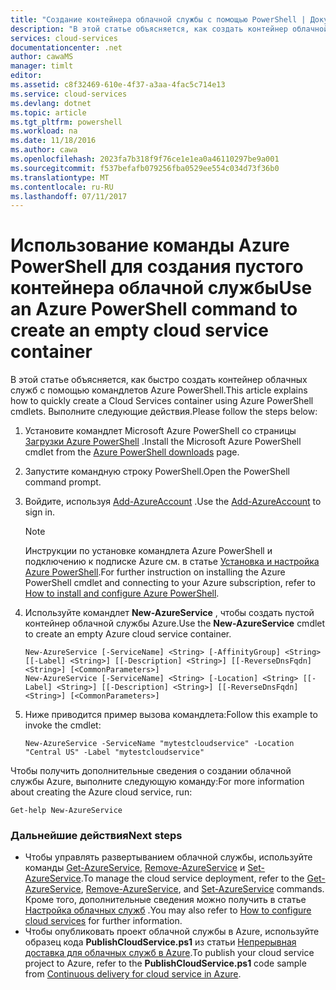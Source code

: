 ```yaml
---
title: "Создание контейнера облачной службы с помощью PowerShell | Документация Майкрософт"
description: "В этой статье объясняется, как создать контейнер облачной службы с помощью PowerShell. В контейнере размещаются веб- и рабочие роли."
services: cloud-services
documentationcenter: .net
author: cawaMS
manager: timlt
editor: 
ms.assetid: c8f32469-610e-4f37-a3aa-4fac5c714e13
ms.service: cloud-services
ms.devlang: dotnet
ms.topic: article
ms.tgt_pltfrm: powershell
ms.workload: na
ms.date: 11/18/2016
ms.author: cawa
ms.openlocfilehash: 2023fa7b318f9f76ce1e1ea0a46110297be9a001
ms.sourcegitcommit: f537befafb079256fba0529ee554c034d73f36b0
ms.translationtype: MT
ms.contentlocale: ru-RU
ms.lasthandoff: 07/11/2017
---
```

# <a name="use-an-azure-powershell-command-to-create-an-empty-cloud-service-container"></a><span data-ttu-id="7f64e-104">Использование команды Azure PowerShell для создания пустого контейнера облачной службы</span><span class="sxs-lookup"><span data-stu-id="7f64e-104">Use an Azure PowerShell command to create an empty cloud service container</span></span>
<span data-ttu-id="7f64e-105">В этой статье объясняется, как быстро создать контейнер облачных служб с помощью командлетов Azure PowerShell.</span><span class="sxs-lookup"><span data-stu-id="7f64e-105">This article explains how to quickly create a Cloud Services container using Azure PowerShell cmdlets.</span></span> <span data-ttu-id="7f64e-106">Выполните следующие действия.</span><span class="sxs-lookup"><span data-stu-id="7f64e-106">Please follow the steps below:</span></span>

1. <span data-ttu-id="7f64e-107">Установите командлет Microsoft Azure PowerShell со страницы [Загрузки Azure PowerShell](http://aka.ms/webpi-azps) .</span><span class="sxs-lookup"><span data-stu-id="7f64e-107">Install the Microsoft Azure PowerShell cmdlet from the [Azure PowerShell downloads](http://aka.ms/webpi-azps) page.</span></span>
2. <span data-ttu-id="7f64e-108">Запустите командную строку PowerShell.</span><span class="sxs-lookup"><span data-stu-id="7f64e-108">Open the PowerShell command prompt.</span></span>
3. <span data-ttu-id="7f64e-109">Войдите, используя [Add-AzureAccount](https://msdn.microsoft.com/library/dn495128.aspx) .</span><span class="sxs-lookup"><span data-stu-id="7f64e-109">Use the [Add-AzureAccount](https://msdn.microsoft.com/library/dn495128.aspx) to sign in.</span></span>

   > [!NOTE]
   > <span data-ttu-id="7f64e-110">Инструкции по установке командлета Azure PowerShell и подключению к подписке Azure см. в статье [Установка и настройка Azure PowerShell](/powershell/azure/overview).</span><span class="sxs-lookup"><span data-stu-id="7f64e-110">For further instruction on installing the Azure PowerShell cmdlet and connecting to your Azure subscription, refer to [How to install and configure Azure PowerShell](/powershell/azure/overview).</span></span>
   >
   >
4. <span data-ttu-id="7f64e-111">Используйте командлет **New-AzureService** , чтобы создать пустой контейнер облачной службы Azure.</span><span class="sxs-lookup"><span data-stu-id="7f64e-111">Use the **New-AzureService** cmdlet to create an empty Azure cloud service container.</span></span>

    ```
    New-AzureService [-ServiceName] <String> [-AffinityGroup] <String> [[-Label] <String>] [[-Description] <String>] [[-ReverseDnsFqdn] <String>] [<CommonParameters>]
    New-AzureService [-ServiceName] <String> [-Location] <String> [[-Label] <String>] [[-Description] <String>] [[-ReverseDnsFqdn] <String>] [<CommonParameters>]
   ```
5. <span data-ttu-id="7f64e-112">Ниже приводится пример вызова командлета:</span><span class="sxs-lookup"><span data-stu-id="7f64e-112">Follow this example to invoke the cmdlet:</span></span>

   ```
   New-AzureService -ServiceName "mytestcloudservice" -Location "Central US" -Label "mytestcloudservice"
   ```

<span data-ttu-id="7f64e-113">Чтобы получить дополнительные сведения о создании облачной службы Azure, выполните следующую команду:</span><span class="sxs-lookup"><span data-stu-id="7f64e-113">For more information about creating the Azure cloud service, run:</span></span>

```
Get-help New-AzureService
```

### <a name="next-steps"></a><span data-ttu-id="7f64e-114">Дальнейшие действия</span><span class="sxs-lookup"><span data-stu-id="7f64e-114">Next steps</span></span>
* <span data-ttu-id="7f64e-115">Чтобы управлять развертыванием облачной службы, используйте команды [Get-AzureService](https://msdn.microsoft.com/library/azure/dn495131.aspx), [Remove-AzureService](https://msdn.microsoft.com/library/azure/dn495120.aspx) и [Set-AzureService](https://msdn.microsoft.com/library/azure/dn495242.aspx).</span><span class="sxs-lookup"><span data-stu-id="7f64e-115">To manage the cloud service deployment, refer to the [Get-AzureService](https://msdn.microsoft.com/library/azure/dn495131.aspx), [Remove-AzureService](https://msdn.microsoft.com/library/azure/dn495120.aspx), and [Set-AzureService](https://msdn.microsoft.com/library/azure/dn495242.aspx) commands.</span></span> <span data-ttu-id="7f64e-116">Кроме того, дополнительные сведения можно получить в статье [Настройка облачных служб](cloud-services-how-to-configure.md) .</span><span class="sxs-lookup"><span data-stu-id="7f64e-116">You may also refer to [How to configure cloud services](cloud-services-how-to-configure.md) for further information.</span></span>
* <span data-ttu-id="7f64e-117">Чтобы опубликовать проект облачной службы в Azure, используйте образец кода **PublishCloudService.ps1** из статьи [Непрерывная доставка для облачных служб в Azure](cloud-services-dotnet-continuous-delivery.md).</span><span class="sxs-lookup"><span data-stu-id="7f64e-117">To publish your cloud service project to Azure, refer to the  **PublishCloudService.ps1** code sample from [Continuous delivery for cloud service in Azure](cloud-services-dotnet-continuous-delivery.md).</span></span>
